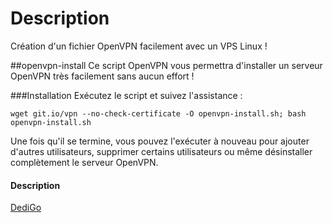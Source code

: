# Description
Création d'un fichier OpenVPN facilement avec un VPS Linux !

##openvpn-install
Ce script OpenVPN vous permettra d'installer un serveur OpenVPN très facilement sans aucun effort !

###Installation
Exécutez le script et suivez l'assistance :

`wget git.io/vpn --no-check-certificate -O openvpn-install.sh; bash openvpn-install.sh`

Une fois qu'il se termine, vous pouvez l'exécuter à nouveau pour ajouter d'autres utilisateurs, supprimer certains utilisateurs ou même désinstaller complètement le serveur OpenVPN.

#### Description
[DediGo](https://dedigo.ch)
